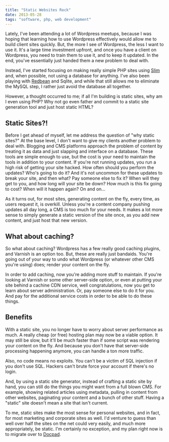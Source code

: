 ```yaml
---
title: "Static Websites Rock"
date: 2013-05-28
tags: "software, php, web development"
---
```


Lately, I've been attending a lot of Wordpress meetups, because I was hoping that learning how to use Wordpress effectively would allow me to build client sites quickly. But, the more I see of Wordpress, the less I want to use it. It's a large time investment upfront, and once you have a client on Wordpress, you need to train them to use it, and to keep it updated. In the end, you've essentially just handed them a new problem to deal with.

Instead, I've started focusing on making really simple PHP sites using [Slim](http://slimframework.com/) and, when possible, not using a database for anything. I've also been playing with [Redbean](http://redbeanphp.com) and Sqlite, and while that still allows me to eliminate the MySQL step, I rather just avoid the database all together.

However, a thought occurred to me; if all I'm building is static sites, why am I even using PHP? Why not go even father and commit to a static site generation tool and just host static HTML?

## Static Sites?!

Before I get ahead of myself, let me address the question of "why static sites?" At the base level, I don't want to give my clients another problem to deal with. Blogging and CMS platforms approach the problem of content by treating it as data and just slapping and interface on a database. These tools are simple enough to use, but the cost is your need to maintain the tools in addition to your content. If you're not running updates, you run a high risk of getting your site hacked. How often should you perform the updates? Who's going to do it? And it's not uncommon for these updates to break your site, and then what? Pay someone else to fix it? When will they get to you, and how long will your site be down? How much is this fix going to cost? When will it happen again? On and on...

As it turns out, for most sites, generating content on the fly, every time, as users request it, is overkill. Unless you're a content company pushing updates all day long, a CMS is too much for your needs. It makes a lot more sense to simply generate a static version of the site once, as you add new content, and just host that new version.

## What about caching?

So what about caching? Wordpress has a few really good caching plugins, and Varnish is an option too. But, these are really just bandaids. You're going out of your way to undo what Wordpress (or whatever other CMS you're using) does; render your content on the fly.

In order to add caching, now you're adding more stuff to maintain. If you're looking at Varnish or some other server-side option, or even at putting your site behind a cachine CDN service, well congratulations, now you get to learn about server administration. Or, pay someone else to do it for you. And pay for the additional service costs in order to be able to do these things.

## Benefits

With a static site, you no longer have to worry about server performance as much. A really cheap (or free) hosting plan may now be a viable option. It may still be slow, but it'll be much faster than if some script was rendering your content on the fly. And because you don't have that server-side processing happening anymore, you can handle a ton more traffic.

Also, no code means no exploits. You can't be a victim of SQL injection if you don't use SQL. Hackers can't brute force your account if there's no login.

And, by using a static site generator, instead of crafting a static site by hand, you can still do the things you might want from a full blown CMS. For example, showing related articles using metadata, pulling in content from other websites, paginating your content and a bunch of other stuff. Having a "static" site doesn't mean a site that isn't current.

To me, static sites make the most sense for personal websites, and in fact, for most marketing and corporate sites as well. I'd venture to guess than well over half the sites on the net could very easily, and much more appropriately, be static. I'm certainly no exception, and my plan right now is to migrate over to [Docpad](http://docpad.org/).